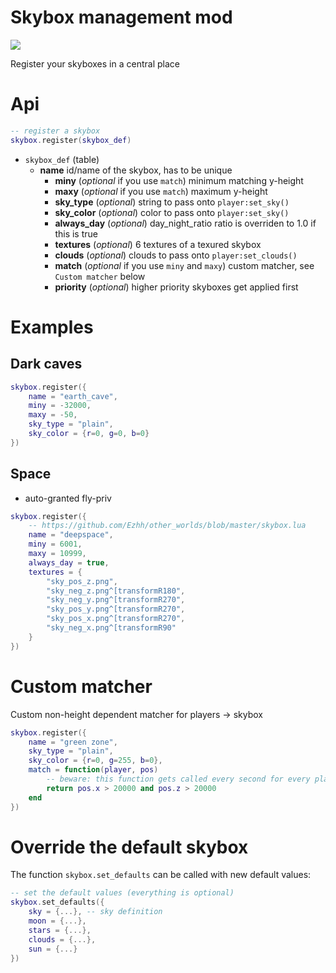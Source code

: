 
# Skybox management mod

![](https://github.com/pandorabox-io/skybox/workflows/luacheck/badge.svg)

Register your skyboxes in a central place

# Api

```lua
-- register a skybox
skybox.register(skybox_def)
```

* `skybox_def` (table)
  * **name** id/name of the skybox, has to be unique
	* **miny** (*optional* if you use `match`) minimum matching y-height
	* **maxy** (*optional* if you use `match`) maximum y-height
	* **sky_type** (*optional*) string to pass onto `player:set_sky()`
	* **sky_color** (*optional*) color to pass onto `player:set_sky()`
	* **always_day** (*optional*) day_night_ratio ratio is overriden to 1.0 if this is true
	* **textures** (*optional*) 6 textures of a texured skybox
	* **clouds** (*optional*) clouds to pass onto `player:set_clouds()`
	* **match** (*optional* if you use `miny` and `maxy`) custom matcher, see `Custom matcher` below
	* **priority** (*optional*) higher priority skyboxes get applied first

# Examples

## Dark caves

```lua
skybox.register({
	name = "earth_cave",
	miny = -32000,
	maxy = -50,
	sky_type = "plain",
	sky_color = {r=0, g=0, b=0}
})
```


## Space
* auto-granted fly-priv

```lua
skybox.register({
	-- https://github.com/Ezhh/other_worlds/blob/master/skybox.lua
	name = "deepspace",
	miny = 6001,
	maxy = 10999,
	always_day = true,
	textures = {
		"sky_pos_z.png",
		"sky_neg_z.png^[transformR180",
		"sky_neg_y.png^[transformR270",
		"sky_pos_y.png^[transformR270",
		"sky_pos_x.png^[transformR270",
		"sky_neg_x.png^[transformR90"
	}
})

```

# Custom matcher

Custom non-height dependent matcher for players -> skybox

```lua
skybox.register({
	name = "green zone",
	sky_type = "plain",
	sky_color = {r=0, g=255, b=0},
	match = function(player, pos)
		-- beware: this function gets called every second for every player!
		return pos.x > 20000 and pos.z > 20000
	end
})
```

# Override the default skybox

The function `skybox.set_defaults` can be called with new default values:

```lua
-- set the default values (everything is optional)
skybox.set_defaults({
	sky = {...}, -- sky definition
	moon = {...},
	stars = {...},
	clouds = {...},
	sun = {...}
})
```
